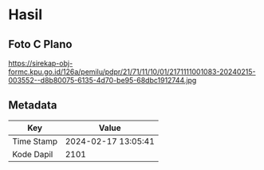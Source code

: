 # Hasil

## Foto C Plano

https://sirekap-obj-formc.kpu.go.id/126a/pemilu/pdpr/21/71/11/10/01/2171111001083-20240215-003552--d8b80075-6135-4d70-be95-68dbc1912744.jpg


## Metadata

| Key        | Value               |
| ---------- | ------------------- |
| Time Stamp | 2024-02-17 13:05:41 |
| Kode Dapil | 2101                |



